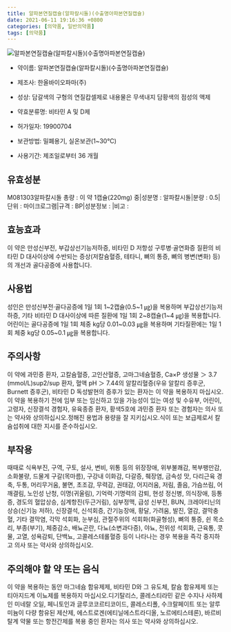 ```yaml
---
title: 알파본연질캡슐(알파칼시돌)(수출명아파본연질캡슐)
date: 2021-06-11 19:16:36 +0800
categories: [의약품, 일반의약품]
tags: [의약품]
---
```

![알파본연질캡슐(알파칼시돌)(수출명아파본연질캡슐)](https://nedrug.mfds.go.kr/pbp/cmn/itemImageDownload/147809054104100110)

- 약이름: 알파본연질캡슐(알파칼시돌)(수출명아파본연질캡슐)
- 제조사: 한올바이오파마(주)
- 성상: 담갈색의 구형의 연질캅셀제로 내용물은 무색내지 담황색의 점성의 액제

- 약효분류명: 비타민 A 및 D제
- 허가일자: 19900704
- 보관방법: 밀폐용기, 실온보관(1~30℃)
- 사용기간: 제조일로부터 36 개월
## 유효성분
M081303알파칼시돌
총량 : 이 약 1캡슐(220mg) 중|성분명 : 알파칼시돌|분량 : 0.5|단위 : 마이크로그램|규격 : BP|성분정보 : |비고 :
## 효능효과
이 약은 만성신부전, 부갑상선기능저하증, 비타민 D 저항성 구루병·골연화증 질환의 비타민 D 대사이상에 수반되는 증상(저칼슘혈증, 테타니, 뼈의 통증, 뼈의 병변(변화) 등)의 개선과 골다공증에 사용합니다.
## 사용법
성인은 만성신부전·골다공증에 1일 1회 1~2캡슐(0.5~1 ㎍)을 복용하며 부갑상선기능저하증, 기타 비타민 D 대사이상에 따른 질환에 1일 1회 2~8캡슐(1~4 ㎍)을 복용합니다.어린이는 골다공증에 1일 1회 체중 kg당 0.01~0.03 ㎍을 복용하며 기타질환에는 1일 1회 체중 kg당 0.05~0.1 ㎍을 복용합니다.
## 주의사항
이 약에 과민증 환자, 고칼슘혈증, 고인산혈증, 고마그네슘혈증, Ca×P 생성물 ＞ 3.7 (mmol/L)sup2/sup 환자, 혈액 pH ＞ 7.44의 알칼리혈증(우유 알칼리 증후군, Burnett 증후군), 비타민 D 독성발현의 증후가 있는 환자는 이 약을 복용하지 마십시오.이 약을 복용하기 전에 임부 또는 임신하고 있을 가능성이 있는 여성 및 수유부, 어린이, 고령자, 신장결석 경험자, 유육종증 환자, 황색5호에 과민증 환자 또는 경험자는 의사 또는 약사와 상의하십시오.정해진 용법과 용량을 잘 지키십시오.식이 또는 보급제로서 칼슘섭취에 대한 지시를 준수하십시오.
## 부작용
때때로 식욕부진, 구역, 구토, 설사, 변비, 위통 등의 위장장애, 위부불쾌감, 복부팽만감, 소화불량, 드물게 구갈(목마름), 구강내 이화감, 다갈증, 췌장염, 금속성 맛, 다리근육 경축, 두통, 머리무거움, 불면, 초조감, 무력감, 권태감, 어지러움, 저림, 졸음, 가슴쓰림, 어깨결림, 노인성 난청, 이명(귀울림), 기억력·기명력의 감퇴, 현성 정신병, 의식장애, 등통증, 경도의 혈압상승, 심계항진(두근거림), 심부정맥, 급성 신부전, BUN, 크레아티닌의 상승(신기능 저하), 신장결석, 신석회증, 간기능장애, 황달, 가려움, 발진, 열감, 결막충혈, 기타 결막염, 각막 석회화, 눈부심, 관절주위의 석회화(화골형성), 뼈의 통증, 쉰 목소리, 부종(부기), 체중감소, 배뇨곤란, 다뇨(소변과다증), 야뇨, 전위성 석회화, 근육통, 콧물, 고열, 성욕감퇴, 단백뇨, 고콜레스테롤혈증 등이 나타나는 경우 복용을 즉각 중지하고 의사 또는 약사와 상의하십시오.
## 주의해야 할 약 또는 음식
이 약을 복용하는 동안 마그네슘 함유제제, 비타민 D와 그 유도체, 칼슘 함유제제 또는 티아지드계 이뇨제를 복용하지 마십시오.디기탈리스, 콜레스티라민 같은 수지나 사하제인 미네랄 오일, 페니토인과 글루코코르티코이드, 콜레스티폴, 수크랄페이트 또는 알루미늄이 다량 함유된 제산제, 에스트로겐(에티닐에스트라디올, 노르에티스테론), 바르비탈계 약물 또는 항전간제를 복용 중인 환자는 의사 또는 약사와 상의하십시오.
